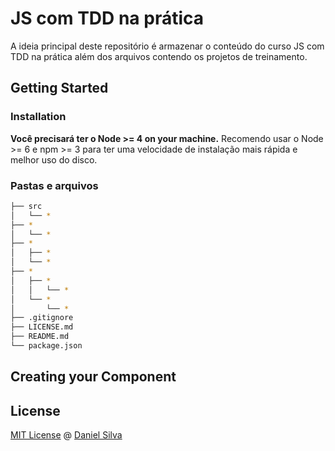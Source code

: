 # JS com TDD na prática


A ideia principal deste repositório é armazenar o conteúdo do curso JS com TDD na prática além dos arquivos contendo os projetos de treinamento. 

## Getting Started

### Installation


**Você precisará ter o Node >= 4 on your machine.** Recomendo usar o Node >= 6 e npm >= 3 para ter uma velocidade de instalação mais rápida e melhor uso do disco.

### Pastas e arquivos

```sh
├── src
│   └── *
├── *
│   └── *
├── *
│   ├── *
│   └── *
├── *
│   ├── *
│   │   └── *
│   └── *
│       └── *
├── .gitignore
├── LICENSE.md
├── README.md
└── package.json
```

## Creating your Component

## License

[MIT License]() @ [Daniel Silva](https://github.com/Daniel-Silva)